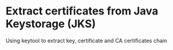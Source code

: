 # Extract certificates from Java Keystorage (JKS)

Using keytool to extract key, certificate and CA certificates chain
